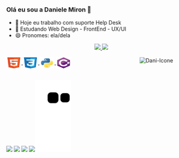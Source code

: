 ### Olá eu sou a Daniele Miron 👋

- 🔭 Hoje eu trabalho com suporte Help Desk
- 🌱 Estudando Web Design - FrontEnd - UX/UI
- 😄 Pronomes: ela/dela

<div align="center">
  <a href="https://github.com/Daniele-Miron">
  <img height="180em" src="https://github-readme-stats.vercel.app/api?username=daniele-miron&show_icons=true&theme=radical&include_all_commits=true&count_private=true"/>
  <img height="180em" src="https://github-readme-stats.vercel.app/api/top-langs/?username=daniele-miron&layout=compact&langs_count=7&theme=radical"/>
</div>
  
<div style="display: inline_block"><br>
  <img align="center" alt="Dani-HTML" height="30" width="40" src="https://raw.githubusercontent.com/devicons/devicon/master/icons/html5/html5-original.svg">
  <img align="center" alt="Dani-CSS" height="30" width="40" src="https://raw.githubusercontent.com/devicons/devicon/master/icons/css3/css3-original.svg">
  <img align="center" alt="Dani-Python" height="30" width="40" src="https://raw.githubusercontent.com/devicons/devicon/master/icons/python/python-original.svg">
  <img align="center" alt="Dani-Csharp" height="30" width="40" src="https://raw.githubusercontent.com/devicons/devicon/master/icons/csharp/csharp-original.svg">
 <a href="https://picasion.com/">
  <img src="https://i.picasion.com/pic92/92ad4dace5775916544a5904a340c7ff.gif" width="150" height="150" border="border-radius:50px" align="right" alt="Dani-Icone"/>
 
</div>
  
  ##
  
  <div> 
  <a href="https://br.pinterest.com/danielemiron/" target="_blank"><img src="https://img.shields.io/badge/Pinterest-%23E60023.svg?&style=for-the-badge&logo=Pinterest&logoColor=white" target="_blank"></a>
  <a href="https://www.instagram.com/daniele_miron/" target="_blank"><img src="https://img.shields.io/badge/-Instagram-%23E4405F?style=for-the-badge&logo=instagram&logoColor=white" target="_blank"></a>
 	<a href="https://www.linkedin.com/in/daniele-miron-44a84a92/" target="_blank"><img src="https://img.shields.io/badge/-LinkedIn-%230077B5?style=for-the-badge&logo=linkedin&logoColor=white" target="_blank"></a> 
  <a href="https://medium.com/@daniele.miron" target="_blank"><img src="https://img.shields.io/badge/Medium-12100E?style=for-the-badge&logo=medium&logoColor=white" target="_blank"
 
  ![Snake animation](https://github.com/rafaballerini/rafaballerini/blob/output/github-contribution-grid-snake.svg)
 
</div>
